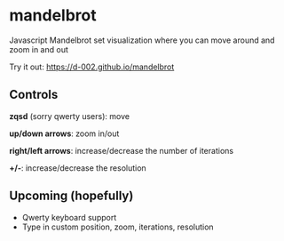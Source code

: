 # mandelbrot
Javascript Mandelbrot set visualization where you can move around and zoom in and out

Try it out: https://d-002.github.io/mandelbrot

## Controls

**zqsd** (sorry qwerty users): move

**up/down arrows**: zoom in/out

**right/left arrows**: increase/decrease the number of iterations

**+/-**: increase/decrease the resolution

## Upcoming (hopefully)

- Qwerty keyboard support
- Type in custom position, zoom, iterations, resolution

